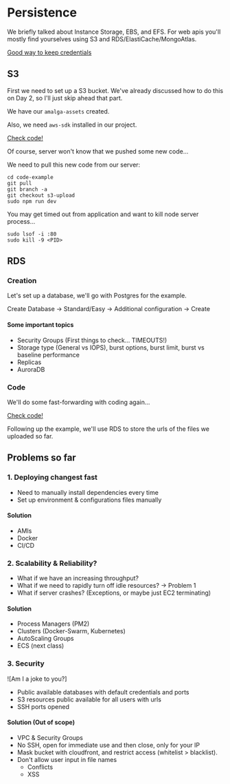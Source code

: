 # Persistence

We briefly talked about Instance Storage, EBS, and EFS. For web apis you'll mostly find yourselves using S3 and RDS/ElastiCache/MongoAtlas.

[Good way to keep credentials](https://docs.aws.amazon.com/sdk-for-javascript/v2/developer-guide/loading-node-credentials-shared.html)

## S3

First we need to set up a S3 bucket. We've already discussed how to do this on Day 2, so I'll just skip ahead that part.

We have our `amalga-assets` created.

Also, we need `aws-sdk` installed in our project.

[Check code!](https://github.com/herrera-ignacio/code-example/tree/s3-upload)

Of course, server won't know that we pushed some new code...

We need to pull this new code from our server:

```
cd code-example
git pull
git branch -a
git checkout s3-upload
sudo npm run dev
```

You may get timed out from application and want to kill node server process...

```
sudo lsof -i :80
sudo kill -9 <PID>
```

## RDS

### Creation

Let's set up a database, we'll go with Postgres for the example.

Create Database -> Standard/Easy -> Additional configuration -> Create

#### Some important topics

* Security Groups (First things to check... TIMEOUTS!)
* Storage type (General vs IOPS), burst options, burst limit, burst vs baseline performance
* Replicas
* AuroraDB

### Code

We'll do some fast-forwarding with coding again...

[Check code!](https://github.com/herrera-ignacio/code-example/tree/database)

Following up the example, we'll use RDS to store the urls of the files we uploaded so far.

## Problems so far

### 1. Deploying changest fast

* Need to manually install dependencies every time
* Set up environment & configurations files manually

#### Solution

* AMIs
* Docker
* CI/CD

### 2. Scalability & Reliability?

* What if we have an increasing throughput?
* What if we need to rapidly turn off idle resources? -> Problem 1
* What if server crashes? (Exceptions, or maybe just EC2 terminating)

#### Solution

* Process Managers (PM2)
* Clusters (Docker-Swarm, Kubernetes)
* AutoScaling Groups
* ECS (next class)

### 3. Security

![Am I a joke to you?]

* Public available databases with default credentials and ports
* S3 resources public available for all users with urls
* SSH ports opened

#### Solution (Out of scope)

* VPC & Security Groups
* No SSH, open for immediate use and then close, only for your IP
* Mask bucket with cloudfront, and restrict access (whitelist > blacklist).
* Don't allow user input in file names
	* Conflicts
	* XSS
